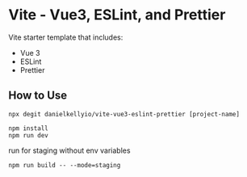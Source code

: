 # Vite - Vue3, ESLint, and Prettier

Vite starter template that includes:

* Vue 3
* ESLint
* Prettier
## How to Use

```
npx degit danielkellyio/vite-vue3-eslint-prettier [project-name]
```
```
npm install
npm run dev
```


run for staging without env variables

```
npm run build -- --mode=staging
```
